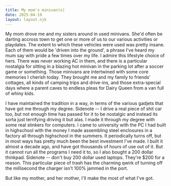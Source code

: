 ```yaml
---
title: My mom's minivan(s)
date: 2025-04-19
layout: layout.njk
---
```


My mom drove me and my sisters around in used minivans. She'd often be darting accross town to get one or more of us to our various activities or playdates. The extent to which these vehicles were used was pretty insane. Each of them would be 'driven into the ground', a phrase I've heard my mum say with pride a few times over my life. 
I admire this lifestyle choice of hers. There was never working AC in them, and there is a particular nostalgia for sitting in a blazing hot minivan in the parking lot after a soccer game or something. 
Those minivans are intertwined with some core memories I cherish today. They brought me and my family to friends' cottages, all kinds of camping trips and drive-ins, and those extra-special days where a parent caves to endless pleas for Dairy Queen from a van full of whiny kids.

I have maintained the tradition in a way, in terms of the various gadjets that have got me through my degree. Sidenote -- I drive a real piece of shit car too, but not enough time has passed for it to be nostalgic and instead its sorta just terrifying driving it but alas.
I made it through my degree with some real stinkers for computers. I came to university with the PC I had built in highschool with the money I made assembling steel enclosures in a factory all through highschool in the summers. It periodically turns off, but in most ways has pretty much been the best investment I've made. I built it almost a decade ago, and have got thousands of hours of use out of it. But it cannot run all the programs I need it to, so I also bought a 200 dollar thinkpad. Sidenote -- don't buy 200 dollar used laptops. They're $200 for a reason. This particular piece of trash has the charming qwirk of turning off the millisecond the charger isn't 100% jammed in the port. 

But like my mother, and her mother, I'll make the most of what I've got.